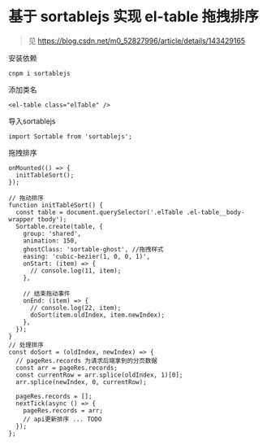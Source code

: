 # 基于 sortablejs 实现 el-table 拖拽排序 

> 见 https://blog.csdn.net/m0_52827996/article/details/143429165

安装依赖

```shell
cnpm i sortablejs
```

添加类名

```
<el-table class="elTable" />
```

导入sortablejs

```
import Sortable from 'sortablejs';
```

拖拽排序

```
onMounted(() => {
  initTableSort();
});

// 拖动排序
function initTableSort() {
  const table = document.querySelector('.elTable .el-table__body-wrapper tbody');
  Sortable.create(table, {
    group: 'shared',
    animation: 150,
    ghostClass: 'sortable-ghost', //拖拽样式
    easing: 'cubic-bezier(1, 0, 0, 1)',
    onStart: (item) => {
      // console.log(11, item);
    },

    // 结束拖动事件
    onEnd: (item) => {
      // console.log(22, item);
      doSort(item.oldIndex, item.newIndex);
    },
  });
}
// 处理排序
const doSort = (oldIndex, newIndex) => {
  // pageRes.records 为请求后端拿到的分页数据
  const arr = pageRes.records;
  const currentRow = arr.splice(oldIndex, 1)[0];
  arr.splice(newIndex, 0, currentRow);

  pageRes.records = [];
  nextTick(async () => {
    pageRes.records = arr;
    // api更新排序 ... TODO
  });
};
```